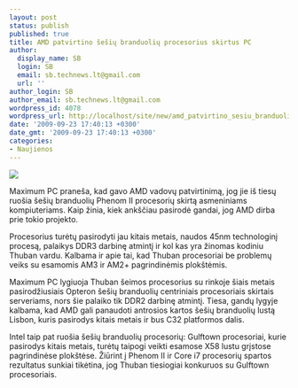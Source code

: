 ```yaml
---
layout: post
status: publish
published: true
title: AMD patvirtino šešių branduolių procesorius skirtus PC
author:
  display_name: SB
  login: SB
  email: sb.technews.lt@gmail.com
  url: ''
author_login: SB
author_email: sb.technews.lt@gmail.com
wordpress_id: 4078
wordpress_url: http://localhost/site/new/amd_patvirtino_sesiu_branduoliu_procesorius_skirtus_pc/
date: '2009-09-23 17:40:13 +0300'
date_gmt: '2009-09-23 17:40:13 +0300'
categories:
- Naujienos
---
```

<div class="imgright"><img src="http://t2.gstatic.com/images?q=tbn:wvVqNzE2cS_p2M:http://www.technikfreak.net/files//amd-phenom-ii-logo.jpg"  /></div>
<p>Maximum PC praneša, kad gavo AMD vadovų patvirtinimą, jog jie iš tiesų ruošia šešių branduolių Phenom II procesorių skirtą asmeniniams kompiuteriams. Kaip žinia, kiek ankščiau pasirodė gandai, jog AMD dirba prie tokio projekto.</p>
<p>Procesorius turėtų pasirodyti jau kitais metais, naudos 45nm technologinį procesą, palaikys DDR3 darbinę atmintį ir kol kas yra žinomas kodiniu Thuban vardu. Kalbama ir apie tai, kad Thuban procesoriai be problemų veiks su esamomis AM3 ir AM2+ pagrindinėmis plokštėmis.</p>
<p>Maximum PC lygiuoja Thuban šeimos procesorius su rinkoje šiais metais pasirodžiusiais Opteron šešių branduolių centriniais procesoriais skirtais serveriams, nors šie palaiko tik DDR2 darbinę atmintį. Tiesa, gandų lygyje kalbama, kad AMD gali panaudoti antrosios kartos šešių branduolių lustą Lisbon, kuris pasirodys kitais metais ir bus C32 platformos dalis.</p>
<p>Intel taip pat ruošia šešių branduolių procesorių: Gulftown procesoriai, kurie pasirodys kitais metais, turėtų taipogi veikti esamose X58 lustu grįstose pagrindinėse plokštėse. Žiūrint į Phenom II ir Core i7 procesorių spartos rezultatus sunkiai tikėtina, jog Thuban tiesiogiai konkuruos su Gulftown procesoriais.<br /></p>
